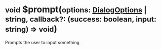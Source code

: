 # <small>void</small> $prompt(<small>options:&nbsp;[DialogOptions](/api/interfaces/DialogOptions.md) | string, callback?: (success: boolean, input: string) => void</small>)

Prompts the user to input something.